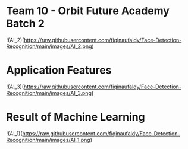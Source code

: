 # Team 10 - Orbit Future Academy Batch 2 
!(AI_2)(https://raw.githubusercontent.com/fiqinaufaldy/Face-Detection-Recognition/main/images/AI_2.png)

# Application Features
!(AI_3)(https://raw.githubusercontent.com/fiqinaufaldy/Face-Detection-Recognition/main/images/AI_3.png)

# Result of Machine Learning
!(AI_1)(https://raw.githubusercontent.com/fiqinaufaldy/Face-Detection-Recognition/main/images/AI_1.png)